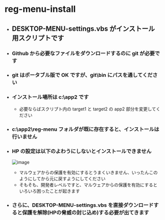 # reg-menu-install 

- ## DESKTOP-MENU-settings.vbs がインストール用スクリプトです

- ### Github から必要なファイルをダウンロードするのに git が必要です
- ### git はポータブル版で OK ですが、git\bin にパスを通してください
- ### インストール場所は c:\app2 です
  - 必要ならばスクリプト内の target1 と target2 の app2 部分を変更してください
- ### c:\app2\reg-menu フォルダが既に存在すると、インストールは行いません

- ### HP の設定は以下のよわうにしないとインストールできません
  ![image](https://github.com/winofsql/reg-menu-install/assets/1501327/c395f5c7-bebf-48ed-a9f9-1af81f2c8006)

  - マルウェアからの保護を有効にするとうまくいきません、いったんこのようにしてから元に戻すようにしてください
  - そもそも、開発者レベルですと、マルウェアからの保護を有効にするといろいろ困ったことが起きます

- ### さらに、DESKTOP-MENU-settings.vbs を直接ダウンロードすると保護を解除(HPの脅威の封じ込め)する必要が出てきます

